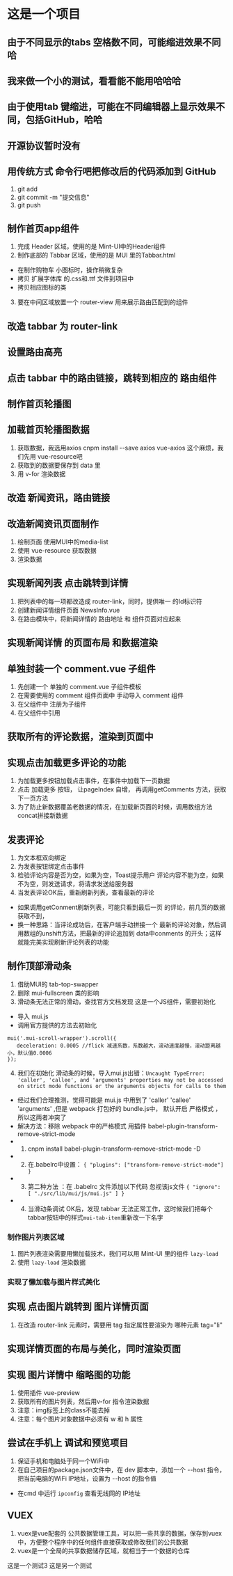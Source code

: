# 这是一个项目

## 由于不同显示的tabs 空格数不同，可能缩进效果不同哈

## 我来做一个小的测试，看看能不能用哈哈哈

## 由于使用tab 键缩进，可能在不同编辑器上显示效果不同，包括GitHub，哈哈

## 开源协议暂时没有

## 用传统方式 命令行吧把修改后的代码添加到 GitHub
1. git add
2. git commit -m "提交信息"
3. git push

## 制作首页app组件
1. 完成 Header 区域，使用的是 Mint-UI中的Header组件
2. 制作底部的 Tabbar 区域，使用的是 MUI 里的Tabbar.html
 + 在制作购物车 小图标时，操作稍微复杂
 + 拷贝 扩展字体库 的.css和.ttf 文件到项目中
 + 拷贝相应图标的类
3. 要在中间区域放置一个 router-view 用来展示路由匹配到的组件

## 改造 tabbar 为 router-link

## 设置路由高亮

## 点击 tabbar 中的路由链接，跳转到相应的 路由组件

## 制作首页轮播图

## 加载首页轮播图数据
1. 获取数据，我选用axios  cnpm install --save axios vue-axios  这个麻烦，我们先用 vue-resource吧
2. 获取到的数据要保存到 data 里
3. 用 v-for 渲染数据

## 改造 新闻资讯，路由链接

## 改造新闻资讯页面制作
1. 绘制页面 使用MUI中的media-list
2. 使用 vue-resource 获取数据
3. 渲染数据

## 实现新闻列表 点击跳转到详情
1. 把列表中的每一项都改造成 router-link，同时，提供唯一 的Id标识符
2. 创建新闻详情组件页面 NewsInfo.vue
3. 在路由模块中，将新闻详情的 路由地址 和 组件页面对应起来

## 实现新闻详情 的页面布局 和数据渲染

## 单独封装一个 comment.vue 子组件
1. 先创建一个 单独的 comment.vue 子组件模板
2. 在需要使用的 comment 组件页面中 手动导入 comment 组件
3. 在父组件中 注册为子组件
4. 在父组件中引用

## 获取所有的评论数据，渲染到页面中

## 实现点击加载更多评论的功能
1. 为加载更多按钮加载点击事件，在事件中加载下一页数据
2. 点击 加载更多 按钮， 让pageIndex 自增， 再调用getComments 方法，获取下一页方法
3. 为了防止新数据覆盖老数据的情况，在加载新页面的时候，调用数组方法concat拼接新数据

## 发表评论
1. 为文本框双向绑定
2. 为发表按钮绑定点击事件
3. 检验评论内容是否为空，如果为空，Toast提示用户 评论内容不能为空，如果不为空，则发送请求，将请求发送给服务器
4. 当发表评论OK后，重新刷新列表，查看最新的评论
 + 如果调用getConment刷新列表，可能只看到最后一页 的评论，前几页的数据获取不到，
 + 换一种思路：当评论成功后，在客户端手动拼接一个 最新的评论对象，然后调用数组的unshift方法，把最新的评论追加到
   data中conments 的开头；这样就能完美实现刷新评论列表的功能

## 制作顶部滑动条
1. 借助MUI的 tab-top-swapper
2. 删除 mui-fullscreen 类的影响
3. 滑动条无法正常的滑动，查找官方文档发现 这是一个JS组件，需要初始化
 + 导入 mui.js
 + 调用官方提供的方法去初始化
 ```
 mui('.mui-scroll-wrapper').scroll({
	deceleration: 0.0005 //flick 减速系数，系数越大，滚动速度越慢，滚动距离越小，默认值0.0006
});
 ```
4. 我们在初始化 滑动条的时候，导入mui.js出错：`Uncaught TypeError: 'caller', 'callee', and 'arguments' properties may not be accessed on strict mode functions or the arguments objects for calls to them`
 + 经过我们合理推测，觉得可能是 mui.js 中用到了 'caller' 'callee' 'arguments' ,但是 webpack 打包好的 bundle.js中， 默认开启 严格模式 ，所以这两者冲突了
  + 解决方法：移除 webpack 中的严格模式   用插件 babel-plugin-transform-remove-strict-mode
   +  1. cnpm install babel-plugin-transform-remove-strict-mode -D
   +  2. 在.babelrc中设置：
      `{
        "plugins": ["transform-remove-strict-mode"]
      }`
   +  3. 第二种方法 ：在 .babelrc 文件添加以下代码 忽视该js文件 
      `{
        "ignore": [
          "./src/lib/mui/js/mui.js"
        ]
      }` 
   +  4. 当滑动条调试 OK后，发现 tabbar 无法正常工作，这时候我们把每个tabbar按钮中的样式`mui-tab-item`重新改一下名字

### 制作图片列表区域
1. 图片列表渲染需要用懒加载技术，我们可以用 Mint-UI 里的组件 `lazy-load`
2. 使用 `lazy-load` 渲染数据

### 实现了懒加载与图片样式美化

## 实现 点击图片跳转到 图片详情页面 
1. 在改造 router-link 元素时，需要用 tag 指定属性要渲染为 哪种元素  tag="li"

## 实现详情页面的布局与美化，同时渲染页面

## 实现 图片详情中 缩略图的功能
1. 使用插件 vue-preview 
2. 获取所有的图片列表，然后用v-for 指令渲染数据
3. 注意：img标签上的class不能去掉
4. 注意：每个图片对象数据中必须有 w 和 h 属性

## 尝试在手机上 调试和预览项目
1. 保证手机和电脑处于同一个WiFi中
2. 在自己项目的package.json文件中，在 dev 脚本中，添加一个 --host 指令，把当前电脑的WiFi IP地址，设置为 --host 的指令值
 + 在cmd 中运行 `ipconfig` 查看无线网的 IP地址

## VUEX
 1. vuex是vue配套的 公共数据管理工具，可以把一些共享的数据，保存到vuex中，方便整个程序中的任何组件直接获取或修改我们的公共数据
 2. vuex是一个全局的共享数据储存区域，就相当于一个数据的仓库

这是一个测试3
这是另一个测试
